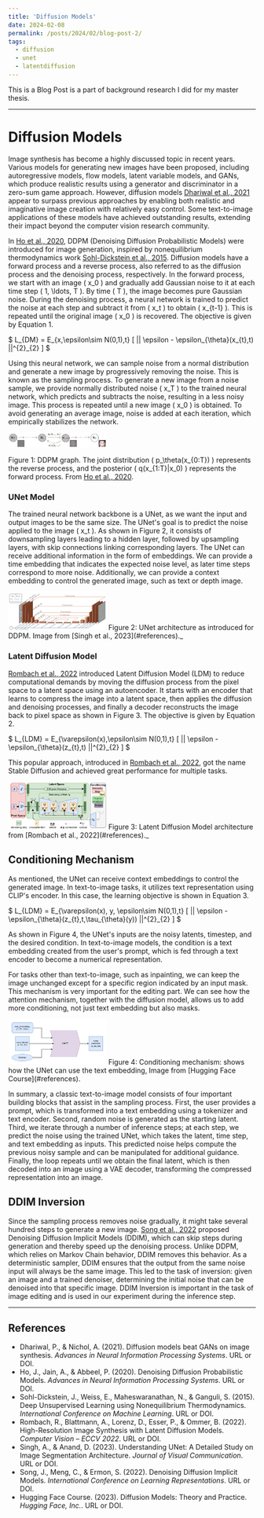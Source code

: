 ```yaml
---
title: 'Diffusion Models'
date: 2024-02-08
permalink: /posts/2024/02/blog-post-2/
tags:
  - diffusion
  - unet
  - latentdiffusion
---
```


This is a Blog Post is a part of background research I did for my master thesis.

--- 

# Diffusion Models

Image synthesis has become a highly discussed topic in recent years. 
Various models for generating new images have been proposed, including 
autoregressive models, flow models, latent variable models, and GANs, 
which produce realistic results using a generator and discriminator in 
a zero-sum game approach. However, diffusion models 
[Dhariwal et al., 2021](#references) appear to surpass previous approaches 
by enabling both realistic and imaginative image creation with relatively 
easy control. Some text-to-image applications of these models have achieved 
outstanding results, extending their impact beyond the computer vision 
research community.

In [Ho et al., 2020](#references), DDPM (Denoising Diffusion Probabilistic 
Models) were introduced for image generation, inspired by nonequilibrium 
thermodynamics work [Sohl-Dickstein et al., 2015](#references). 
Diffusion models have a forward process and a reverse process, also referred 
to as the diffusion process and the denoising process, respectively. In the 
forward process, we start with an image \( x_0 \) and gradually add Gaussian 
noise to it at each time step \( 1, \ldots, T \). By time \( T \), the image 
becomes pure Gaussian noise. During the denoising process, a neural network 
is trained to predict the noise at each step and subtract it from \( x_t \) 
to obtain \( x_{t-1} \). This is repeated until the original image \( x_0 \) 
is recovered. The objective is given by Equation 1.

$
L_{DM} = E_{x,\epsilon\sim N(0,1),t} [ || \epsilon - \epsilon_{\theta}(x_{t},t) ||^{2}_{2} ]
$

Using this neural network, we can sample noise from a normal distribution 
and generate a new image by progressively removing the noise. This is known 
as the sampling process. To generate a new image from a noise sample, we 
provide normally distributed noise \( x_T \) to the trained neural network, 
which predicts and subtracts the noise, resulting in a less noisy image. 
This process is repeated until a new image \( x_0 \) is obtained. To avoid 
generating an average image, noise is added at each iteration, which 
empirically stabilizes the network.

<img src="/images/thesis/images/Denoising_Diffusion_Probabilistic_Models_graph.png" alt="drawing" width="200"/>

Figure 1: DDPM graph. The joint distribution \( p_\theta(x_{0:T}) \) represents 
the reverse process, and the posterior \( q(x_{1:T}|x_0) \) represents the forward 
process. From [Ho et al., 2020](#references).

### UNet Model

The trained neural network backbone is a UNet, as we want the input and output 
images to be the same size. The UNet's goal is to predict the noise applied to 
the image \( x_t \). As shown in Figure 2, it consists of downsampling layers 
leading to a hidden layer, followed by upsampling layers, with skip connections 
linking corresponding layers. The UNet can receive additional information in the 
form of embeddings. We can provide a time embedding that indicates the expected 
noise level, as later time steps correspond to more noise. Additionally, we can 
provide a context embedding to control the generated image, such as text or 
depth image.

<img src="/images/thesis/images/unet.png" alt="drawing" width="200"/>
Figure 2: UNet architecture as introduced for DDPM. Image from [Singh et al., 2023](#references)._

### Latent Diffusion Model

[Rombach et al., 2022](#references) introduced Latent Diffusion Model (LDM) 
to reduce computational demands by moving the diffusion process from the pixel 
space to a latent space using an autoencoder. It starts with an encoder that 
learns to compress the image into a latent space, then applies the diffusion 
and denoising processes, and finally a decoder reconstructs the image back to 
pixel space as shown in Figure 3. The objective is given by Equation 2.

$
L_{LDM} = E_{\varepsilon(x),\epsilon\sim N(0,1),t} [ || \epsilon - \epsilon_{\theta}(z_{t},t) ||^{2}_{2} ]
$

This popular approach, introduced in [Rombach et al., 2022](#references), 
got the name Stable Diffusion and achieved great performance for multiple tasks.

<img src="/images/thesis/images/stable_diffusion_archi.png" alt="drawing" width="200"/>
Figure 3: Latent Diffusion Model architecture from [Rombach et al., 2022](#references)._

## Conditioning Mechanism

As mentioned, the UNet can receive context embeddings to control the generated 
image. In text-to-image tasks, it utilizes text representation using CLIP's 
encoder. In this case, the learning objective is shown in Equation 3.

$
L_{LDM} = E_{\varepsilon(x), y, \epsilon\sim N(0,1),t} [ || \epsilon - \epsilon_{\theta}(z_{t},t,\tau_{\theta}(y)) ||^{2}_{2} ]
$

As shown in Figure 4, the UNet's inputs are the noisy latents, timestep, and the 
desired condition. In text-to-image models, the condition is a text embedding 
created from the user's prompt, which is fed through a text encoder to become 
a numerical representation.

For tasks other than text-to-image, such as inpainting, we can keep the image 
unchanged except for a specific region indicated by an input mask. This mechanism 
is very important for the editing part. We can see how the attention mechanism, 
together with the diffusion model, allows us to add more conditioning, not just 
text embedding but also masks.

<img src="/images/thesis/images/text_conditioned.png" alt="drawing" width="200"/>
Figure 4: Conditioning mechanism: shows how the UNet can use the text embedding, Image from [Hugging Face Course](#references).

In summary, a classic text-to-image model consists of four important building 
blocks that assist in the sampling process. First, the user provides a prompt, 
which is transformed into a text embedding using a tokenizer and text encoder. 
Second, random noise is generated as the starting latent. Third, we iterate 
through a number of inference steps; at each step, we predict the noise using 
the trained UNet, which takes the latent, time step, and text embedding as inputs. 
This predicted noise helps compute the previous noisy sample and can be 
manipulated for additional guidance. Finally, the loop repeats until we obtain 
the final latent, which is then decoded into an image using a VAE decoder, 
transforming the compressed representation into an image.

## DDIM Inversion

Since the sampling process removes noise gradually, it might take several hundred 
steps to generate a new image. [Song et al., 2022](#references) proposed Denoising 
Diffusion Implicit Models (DDIM), which can skip steps during generation and thereby 
speed up the denoising process. Unlike DDPM, which relies on Markov Chain behavior, 
DDIM removes this behavior. As a deterministic sampler, DDIM ensures that the output 
from the same noise input will always be the same image. This led to the task of 
inversion: given an image and a trained denoiser, determining the initial noise that 
can be denoised into that specific image. DDIM Inversion is important in the task of 
image editing and is used in our experiment during the inference step.

---

## References

- <a name="dhariwal2021"></a> Dhariwal, P., & Nichol, A. (2021). Diffusion models beat GANs on image synthesis. *Advances in Neural Information Processing Systems*. URL or DOI.
- <a name="ho2020"></a> Ho, J., Jain, A., & Abbeel, P. (2020). Denoising Diffusion Probabilistic Models. *Advances in Neural Information Processing Systems*. URL or DOI.
- <a name="sohldickstein2015"></a> Sohl-Dickstein, J., Weiss, E., Maheswaranathan, N., & Ganguli, S. (2015). Deep Unsupervised Learning using Nonequilibrium Thermodynamics. *International Conference on Machine Learning*. URL or DOI.
- <a name="rombach2022"></a> Rombach, R., Blattmann, A., Lorenz, D., Esser, P., & Ommer, B. (2022). High-Resolution Image Synthesis with Latent Diffusion Models. *Computer Vision – ECCV 2022*. URL or DOI.
- <a name="singh2023"></a> Singh, A., & Anand, D. (2023). Understanding UNet: A Detailed Study on Image Segmentation Architecture. *Journal of Visual Communication*. URL or DOI.
- <a name="song2022"></a> Song, J., Meng, C., & Ermon, S. (2022). Denoising Diffusion Implicit Models. *International Conference on Learning Representations*. URL or DOI.
- <a name="huggingfacecourse"></a> Hugging Face Course. (2023). Diffusion Models: Theory and Practice. *Hugging Face, Inc.*. URL or DOI.
